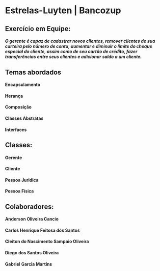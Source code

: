 # Estrelas-Luyten | Bancozup
## Exercício em Equipe:

##### O gerente é capaz de cadastrar novos clientes, remover clientes de sua carteira pelo número de conta, aumentar e diminuir o limite do cheque especial do cliente, assim como de seu cartão de crédito, fazer transferências entre seus clientes e adicionar saldo a um cliente.


## Temas abordados

#### Encapsulamento
#### Herança
#### Composição
#### Classes Abstratas
#### Interfaces

## Classes: 
#### Gerente
#### Cliente
#### Pessoa Juridica
#### Pessoa Física

## Colaboradores:
#### Anderson Oliveira Cancio
#### Carlos Henrique Feitosa dos Santos
#### Cleiton do Nascimento Sampaio Oliveira
#### Diego dos Santos Oliveira
#### Gabriel Garcia Martins
